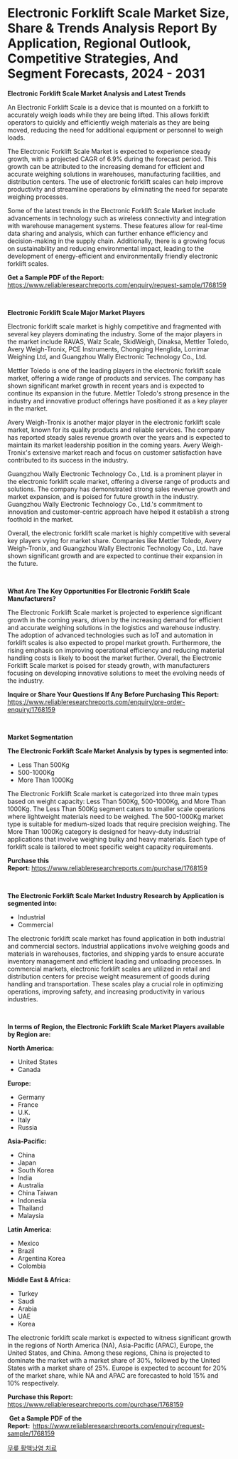 <p><h1>Electronic Forklift Scale Market Size, Share & Trends Analysis Report By Application, Regional Outlook, Competitive Strategies, And Segment Forecasts, 2024 - 2031</h1></p><p><strong>Electronic Forklift Scale Market Analysis and Latest Trends</strong></p>
<p><p>An Electronic Forklift Scale is a device that is mounted on a forklift to accurately weigh loads while they are being lifted. This allows forklift operators to quickly and efficiently weigh materials as they are being moved, reducing the need for additional equipment or personnel to weigh loads.</p><p>The Electronic Forklift Scale Market is expected to experience steady growth, with a projected CAGR of 6.9% during the forecast period. This growth can be attributed to the increasing demand for efficient and accurate weighing solutions in warehouses, manufacturing facilities, and distribution centers. The use of electronic forklift scales can help improve productivity and streamline operations by eliminating the need for separate weighing processes.</p><p>Some of the latest trends in the Electronic Forklift Scale Market include advancements in technology such as wireless connectivity and integration with warehouse management systems. These features allow for real-time data sharing and analysis, which can further enhance efficiency and decision-making in the supply chain. Additionally, there is a growing focus on sustainability and reducing environmental impact, leading to the development of energy-efficient and environmentally friendly electronic forklift scales.</p></p>
<p><strong>Get a Sample PDF of the Report:&nbsp;</strong> <a href="https://www.reliableresearchreports.com/enquiry/request-sample/1768159">https://www.reliableresearchreports.com/enquiry/request-sample/1768159</a></p>
<p>&nbsp;</p>
<p><strong>Electronic Forklift Scale Major Market Players</strong></p>
<p><p>Electronic forklift scale market is highly competitive and fragmented with several key players dominating the industry. Some of the major players in the market include RAVAS, Walz Scale, SkidWeigh, Dinaksa, Mettler Toledo, Avery Weigh-Tronix, PCE Instruments, Chongqing Henglida, Lorrimar Weighing Ltd, and Guangzhou Wally Electronic Technology Co., Ltd.</p><p>Mettler Toledo is one of the leading players in the electronic forklift scale market, offering a wide range of products and services. The company has shown significant market growth in recent years and is expected to continue its expansion in the future. Mettler Toledo's strong presence in the industry and innovative product offerings have positioned it as a key player in the market.</p><p>Avery Weigh-Tronix is another major player in the electronic forklift scale market, known for its quality products and reliable services. The company has reported steady sales revenue growth over the years and is expected to maintain its market leadership position in the coming years. Avery Weigh-Tronix's extensive market reach and focus on customer satisfaction have contributed to its success in the industry.</p><p>Guangzhou Wally Electronic Technology Co., Ltd. is a prominent player in the electronic forklift scale market, offering a diverse range of products and solutions. The company has demonstrated strong sales revenue growth and market expansion, and is poised for future growth in the industry. Guangzhou Wally Electronic Technology Co., Ltd.'s commitment to innovation and customer-centric approach have helped it establish a strong foothold in the market.</p><p>Overall, the electronic forklift scale market is highly competitive with several key players vying for market share. Companies like Mettler Toledo, Avery Weigh-Tronix, and Guangzhou Wally Electronic Technology Co., Ltd. have shown significant growth and are expected to continue their expansion in the future.</p></p>
<p>&nbsp;</p>
<p><strong>What Are The Key Opportunities For Electronic Forklift Scale Manufacturers?</strong></p>
<p><p>The Electronic Forklift Scale market is projected to experience significant growth in the coming years, driven by the increasing demand for efficient and accurate weighing solutions in the logistics and warehouse industry. The adoption of advanced technologies such as IoT and automation in forklift scales is also expected to propel market growth. Furthermore, the rising emphasis on improving operational efficiency and reducing material handling costs is likely to boost the market further. Overall, the Electronic Forklift Scale market is poised for steady growth, with manufacturers focusing on developing innovative solutions to meet the evolving needs of the industry.</p></p>
<p><strong>Inquire or Share Your Questions If Any Before Purchasing This Report:</strong> <a href="https://www.reliableresearchreports.com/enquiry/pre-order-enquiry/1768159">https://www.reliableresearchreports.com/enquiry/pre-order-enquiry/1768159</a></p>
<p>&nbsp;</p>
<p><strong>Market Segmentation</strong></p>
<p><strong>The Electronic Forklift Scale Market Analysis by types is segmented into:</strong></p>
<p><ul><li>Less Than 500Kg</li><li>500-1000Kg</li><li>More Than 1000Kg</li></ul></p>
<p><p>The Electronic Forklift Scale market is categorized into three main types based on weight capacity: Less Than 500Kg, 500-1000Kg, and More Than 1000Kg. The Less Than 500Kg segment caters to smaller scale operations where lightweight materials need to be weighed. The 500-1000Kg market type is suitable for medium-sized loads that require precision weighing. The More Than 1000Kg category is designed for heavy-duty industrial applications that involve weighing bulky and heavy materials. Each type of forklift scale is tailored to meet specific weight capacity requirements.</p></p>
<p><strong>Purchase this Report:&nbsp;</strong><a href="https://www.reliableresearchreports.com/purchase/1768159">https://www.reliableresearchreports.com/purchase/1768159</a></p>
<p>&nbsp;</p>
<p><strong>The Electronic Forklift Scale Market Industry Research by Application is segmented into:</strong></p>
<p><ul><li>Industrial</li><li>Commercial</li></ul></p>
<p><p>The electronic forklift scale market has found application in both industrial and commercial sectors. Industrial applications involve weighing goods and materials in warehouses, factories, and shipping yards to ensure accurate inventory management and efficient loading and unloading processes. In commercial markets, electronic forklift scales are utilized in retail and distribution centers for precise weight measurement of goods during handling and transportation. These scales play a crucial role in optimizing operations, improving safety, and increasing productivity in various industries.</p></p>
<p>&nbsp;</p>
<p><strong>In terms of Region, the Electronic Forklift Scale Market Players available by Region are:</strong></p>
<p>
    <p> <strong> North America: </strong>
        <ul>
            <li>United States</li>
            <li>Canada</li>
        </ul>
        </p> 
    <p> <strong> Europe: </strong>
        <ul>
            <li>Germany</li>
            <li>France</li>
            <li>U.K.</li>
            <li>Italy</li>
            <li>Russia</li>
        </ul>
        </p> 
    <p> <strong> Asia-Pacific: </strong>
        <ul>
            <li>China</li>
            <li>Japan</li>
            <li>South Korea</li>
            <li>India</li>
            <li>Australia</li>
            <li>China Taiwan</li>
            <li>Indonesia</li>
            <li>Thailand</li>
            <li>Malaysia</li>
        </ul>
        </p> 
    <p> <strong> Latin America: </strong>
        <ul>
            <li>Mexico</li>
            <li>Brazil</li>
            <li>Argentina Korea</li>
            <li>Colombia</li>
        </ul>
        </p> 
    <p> <strong> Middle East & Africa: </strong>
        <ul>
            <li>Turkey</li>
            <li>Saudi</li>
            <li>Arabia</li>
            <li>UAE</li>
            <li>Korea</li>
        </ul>
    </p>
    </p>
<p><p>The electronic forklift scale market is expected to witness significant growth in the regions of North America (NA), Asia-Pacific (APAC), Europe, the United States, and China. Among these regions, China is projected to dominate the market with a market share of 30%, followed by the United States with a market share of 25%. Europe is expected to account for 20% of the market share, while NA and APAC are forecasted to hold 15% and 10% respectively.</p></p>
<p><strong>Purchase this Report: </strong><a href="https://www.reliableresearchreports.com/purchase/1768159">https://www.reliableresearchreports.com/purchase/1768159</a></p>
<p>&nbsp;<strong>Get a Sample PDF of the Report:&nbsp;&nbsp;</strong><a href="https://www.reliableresearchreports.com/enquiry/request-sample/1768159">https://www.reliableresearchreports.com/enquiry/request-sample/1768159</a></p>
<p><strong></strong></p>
<p><p><a href="https://github.com/lzrvbyqzftro57/Market-Research-Report-List-1/blob/main/86177856171.md">무릎 활액낭염 치료</a></p></p>